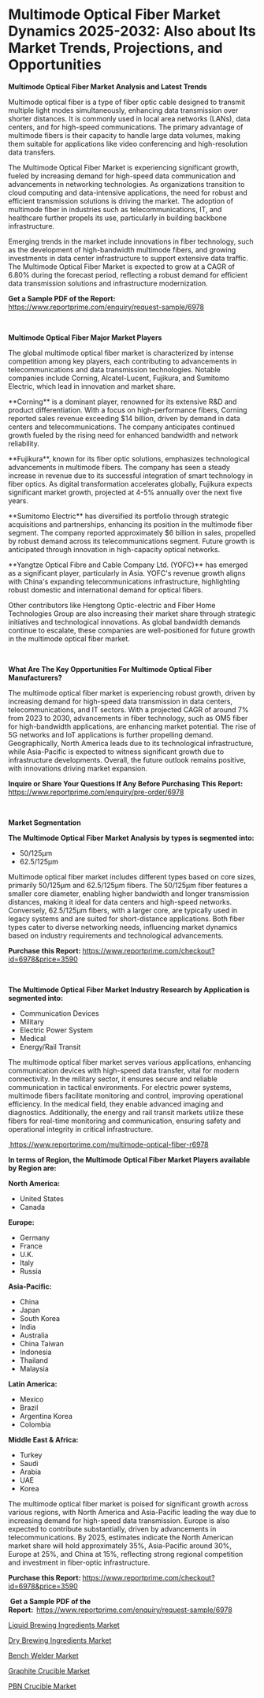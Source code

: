 <p><h1>Multimode Optical Fiber Market Dynamics 2025-2032: Also about Its Market Trends, Projections, and Opportunities</h1></p><p><strong>Multimode Optical Fiber Market Analysis and Latest Trends</strong></p>
<p><p>Multimode optical fiber is a type of fiber optic cable designed to transmit multiple light modes simultaneously, enhancing data transmission over shorter distances. It is commonly used in local area networks (LANs), data centers, and for high-speed communications. The primary advantage of multimode fibers is their capacity to handle large data volumes, making them suitable for applications like video conferencing and high-resolution data transfers.</p><p>The Multimode Optical Fiber Market is experiencing significant growth, fueled by increasing demand for high-speed data communication and advancements in networking technologies. As organizations transition to cloud computing and data-intensive applications, the need for robust and efficient transmission solutions is driving the market. The adoption of multimode fiber in industries such as telecommunications, IT, and healthcare further propels its use, particularly in building backbone infrastructure.</p><p>Emerging trends in the market include innovations in fiber technology, such as the development of high-bandwidth multimode fibers, and growing investments in data center infrastructure to support extensive data traffic. The Multimode Optical Fiber Market is expected to grow at a CAGR of 6.80% during the forecast period, reflecting a robust demand for efficient data transmission solutions and infrastructure modernization.</p></p>
<p><strong>Get a Sample PDF of the Report:&nbsp;</strong> <a href="https://www.reportprime.com/enquiry/request-sample/6978?utm_campaign=2771&utm_medium=2&utm_source=Github&utm_content=ia&utm_term=19032025&utm_id=multimode-optical-fiber">https://www.reportprime.com/enquiry/request-sample/6978</a></p>
<p>&nbsp;</p>
<p><strong>Multimode Optical Fiber Major Market Players</strong></p>
<p><p>The global multimode optical fiber market is characterized by intense competition among key players, each contributing to advancements in telecommunications and data transmission technologies. Notable companies include Corning, Alcatel-Lucent, Fujikura, and Sumitomo Electric, which lead in innovation and market share.</p><p>**Corning** is a dominant player, renowned for its extensive R&D and product differentiation. With a focus on high-performance fibers, Corning reported sales revenue exceeding $14 billion, driven by demand in data centers and telecommunications. The company anticipates continued growth fueled by the rising need for enhanced bandwidth and network reliability.</p><p>**Fujikura**, known for its fiber optic solutions, emphasizes technological advancements in multimode fibers. The company has seen a steady increase in revenue due to its successful integration of smart technology in fiber optics. As digital transformation accelerates globally, Fujikura expects significant market growth, projected at 4-5% annually over the next five years.</p><p>**Sumitomo Electric** has diversified its portfolio through strategic acquisitions and partnerships, enhancing its position in the multimode fiber segment. The company reported approximately $6 billion in sales, propelled by robust demand across its telecommunications segment. Future growth is anticipated through innovation in high-capacity optical networks.</p><p>**Yangtze Optical Fibre and Cable Company Ltd. (YOFC)** has emerged as a significant player, particularly in Asia. YOFC's revenue growth aligns with China's expanding telecommunications infrastructure, highlighting robust domestic and international demand for optical fibers.</p><p>Other contributors like Hengtong Optic-electric and Fiber Home Technologies Group are also increasing their market share through strategic initiatives and technological innovations. As global bandwidth demands continue to escalate, these companies are well-positioned for future growth in the multimode optical fiber market.</p></p>
<p>&nbsp;</p>
<p><strong>What Are The Key Opportunities For Multimode Optical Fiber Manufacturers?</strong></p>
<p><p>The multimode optical fiber market is experiencing robust growth, driven by increasing demand for high-speed data transmission in data centers, telecommunications, and IT sectors. With a projected CAGR of around 7% from 2023 to 2030, advancements in fiber technology, such as OM5 fiber for high-bandwidth applications, are enhancing market potential. The rise of 5G networks and IoT applications is further propelling demand. Geographically, North America leads due to its technological infrastructure, while Asia-Pacific is expected to witness significant growth due to infrastructure developments. Overall, the future outlook remains positive, with innovations driving market expansion.</p></p>
<p><strong>Inquire or Share Your Questions If Any Before Purchasing This Report:</strong> <a href="https://www.reportprime.com/enquiry/pre-order/6978?utm_campaign=2771&utm_medium=2&utm_source=Github&utm_content=ia&utm_term=19032025&utm_id=multimode-optical-fiber">https://www.reportprime.com/enquiry/pre-order/6978</a></p>
<p>&nbsp;</p>
<p><strong>Market Segmentation</strong></p>
<p><strong>The Multimode Optical Fiber Market Analysis by types is segmented into:</strong></p>
<p><ul><li>50/125μm</li><li>62.5/125μm</li></ul></p>
<p><p>Multimode optical fiber market includes different types based on core sizes, primarily 50/125μm and 62.5/125μm fibers. The 50/125μm fiber features a smaller core diameter, enabling higher bandwidth and longer transmission distances, making it ideal for data centers and high-speed networks. Conversely, 62.5/125μm fibers, with a larger core, are typically used in legacy systems and are suited for short-distance applications. Both fiber types cater to diverse networking needs, influencing market dynamics based on industry requirements and technological advancements.</p></p>
<p><strong>Purchase this Report:&nbsp;</strong><a href="https://www.reportprime.com/checkout?id=6978&price=3590&utm_campaign=2771&utm_medium=2&utm_source=Github&utm_content=ia&utm_term=19032025&utm_id=multimode-optical-fiber">https://www.reportprime.com/checkout?id=6978&price=3590</a></p>
<p>&nbsp;</p>
<p><strong>The Multimode Optical Fiber Market Industry Research by Application is segmented into:</strong></p>
<p><ul><li>Communication Devices</li><li>Military</li><li>Electric Power System</li><li>Medical</li><li>Energy/Rail Transit</li></ul></p>
<p><p>The multimode optical fiber market serves various applications, enhancing communication devices with high-speed data transfer, vital for modern connectivity. In the military sector, it ensures secure and reliable communication in tactical environments. For electric power systems, multimode fibers facilitate monitoring and control, improving operational efficiency. In the medical field, they enable advanced imaging and diagnostics. Additionally, the energy and rail transit markets utilize these fibers for real-time monitoring and communication, ensuring safety and operational integrity in critical infrastructure.</p></p>
<p><a href="https://www.reportprime.com/multimode-optical-fiber-r6978?utm_campaign=2771&utm_medium=2&utm_source=Github&utm_content=ia&utm_term=19032025&utm_id=multimode-optical-fiber">&nbsp;https://www.reportprime.com/multimode-optical-fiber-r6978</a></p>
<p><strong>In terms of Region, the Multimode Optical Fiber Market Players available by Region are:</strong></p>
<p>
    <p> <strong> North America: </strong>
        <ul>
            <li>United States</li>
            <li>Canada</li>
        </ul>
        </p> 
    <p> <strong> Europe: </strong>
        <ul>
            <li>Germany</li>
            <li>France</li>
            <li>U.K.</li>
            <li>Italy</li>
            <li>Russia</li>
        </ul>
        </p> 
    <p> <strong> Asia-Pacific: </strong>
        <ul>
            <li>China</li>
            <li>Japan</li>
            <li>South Korea</li>
            <li>India</li>
            <li>Australia</li>
            <li>China Taiwan</li>
            <li>Indonesia</li>
            <li>Thailand</li>
            <li>Malaysia</li>
        </ul>
        </p> 
    <p> <strong> Latin America: </strong>
        <ul>
            <li>Mexico</li>
            <li>Brazil</li>
            <li>Argentina Korea</li>
            <li>Colombia</li>
        </ul>
        </p> 
    <p> <strong> Middle East & Africa: </strong>
        <ul>
            <li>Turkey</li>
            <li>Saudi</li>
            <li>Arabia</li>
            <li>UAE</li>
            <li>Korea</li>
        </ul>
    </p>
    </p>
<p><p>The multimode optical fiber market is poised for significant growth across various regions, with North America and Asia-Pacific leading the way due to increasing demand for high-speed data transmission. Europe is also expected to contribute substantially, driven by advancements in telecommunications. By 2025, estimates indicate the North American market share will hold approximately 35%, Asia-Pacific around 30%, Europe at 25%, and China at 15%, reflecting strong regional competition and investment in fiber-optic infrastructure.</p></p>
<p><strong>Purchase this Report: </strong><a href="https://www.reportprime.com/checkout?id=6978&price=3590&utm_campaign=2771&utm_medium=2&utm_source=Github&utm_content=ia&utm_term=19032025&utm_id=multimode-optical-fiber">https://www.reportprime.com/checkout?id=6978&price=3590</a></p>
<p>&nbsp;<strong>Get a Sample PDF of the Report:&nbsp;&nbsp;</strong><a href="https://www.reportprime.com/enquiry/request-sample/6978?utm_campaign=2771&utm_medium=2&utm_source=Github&utm_content=ia&utm_term=19032025&utm_id=multimode-optical-fiber">https://www.reportprime.com/enquiry/request-sample/6978</a></p>
<p><strong></strong></p>
<p><p><a href="https://github.com/bettysbozer/Market-Research-Report-List-1/blob/main/liquid-brewing-ingredients-market.md?utm_campaign=2771&utm_medium=2&utm_source=Github&utm_content=ia&utm_term=19032025&utm_id=multimode-optical-fiber">Liquid Brewing Ingredients Market</a></p><p><a href="https://github.com/safurdorthu8/Market-Research-Report-List-1/blob/main/dry-brewing-ingredients-market.md?utm_campaign=2771&utm_medium=2&utm_source=Github&utm_content=ia&utm_term=19032025&utm_id=multimode-optical-fiber">Dry Brewing Ingredients Market</a></p><p><a href="https://www.linkedin.com/pulse/significant-competition-expected-bench-welder-market-f0vge?utm_campaign=2771&utm_medium=2&utm_source=Github&utm_content=ia&utm_term=19032025&utm_id=multimode-optical-fiber">Bench Welder Market</a></p><p><a href="https://www.linkedin.com/pulse/graphite-crucible-market-insights-cover-both-historical-trends-kzdle?utm_campaign=2771&utm_medium=2&utm_source=Github&utm_content=ia&utm_term=19032025&utm_id=multimode-optical-fiber">Graphite Crucible Market</a></p><p><a href="https://www.linkedin.com/pulse/pbn-crucible-market-in-depth-report-size-share-strong-cagr-yj98e?utm_campaign=2771&utm_medium=2&utm_source=Github&utm_content=ia&utm_term=19032025&utm_id=multimode-optical-fiber">PBN Crucible Market</a></p></p>